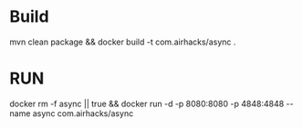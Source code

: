 # Build
mvn clean package && docker build -t com.airhacks/async .

# RUN

docker rm -f async || true && docker run -d -p 8080:8080 -p 4848:4848 --name async com.airhacks/async 
